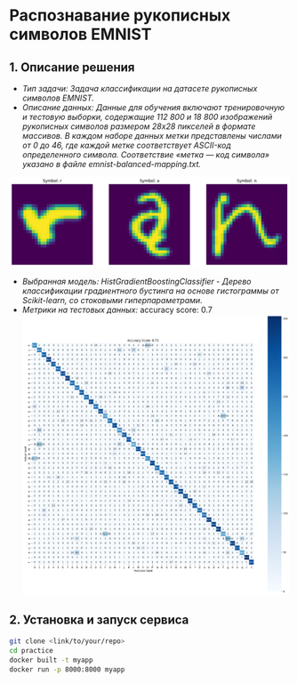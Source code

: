 # Распознавание рукописных символов EMNIST

## 1. Описание решения
- *Тип задачи:* 
_Задача классификации на датасете рукописных символов EMNIST._
- *Описание данных:*
_Данные для обучения включают тренировочную и тестовую выборки, содержащие 112 800 и 18 800 изображений рукописных символов размером 28х28 пикселей в формате массивов. В каждом наборе данных метки представлены числами от 0 до 46, где каждой метке соответствует ASCII-код определенного символа._
_Соответствие «метка — код символа» указано в файле emnist-balanced-mapping.txt._

![Пример изображения 28x28](./example.png)

- *Выбранная модель:*
_*HistGradientBoostingClassifier* - Дерево классификации градиентного бустинга на основе гистограммы от Scikit-learn, со стоковыми гиперпараметрами._
- *Метрики на тестовых данных:*
accuracy score: 0.7
![confusion matrix](./cm.png)

## 2. Установка и запуск сервиса

```bash
git clone <link/to/your/repo>
cd practice
docker built -t myapp
docker run -p 8000:8000 myapp
```
